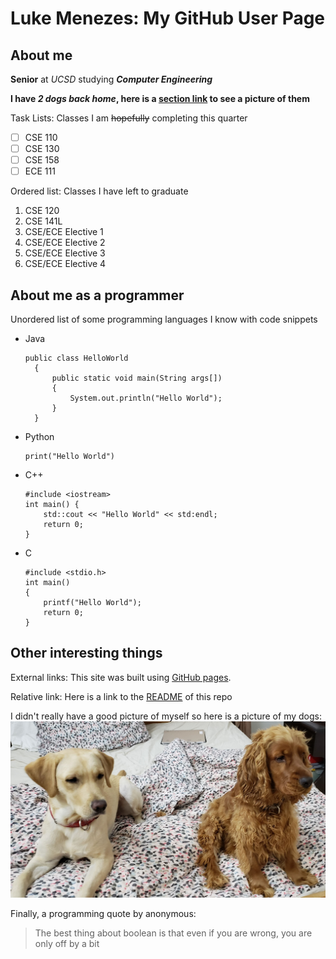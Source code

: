 # Luke Menezes: My GitHub User Page

## About me
**Senior** at *UCSD* studying ***Computer Engineering***

**I have _2 dogs back home_, here is a [section link](https://github.com/LJMNZS/Pages-Project/blob/Markdown/index.md#other-interesting-things) to see a picture of them**

Task Lists: Classes I am ~~hopefully~~ completing this quarter
- [ ] CSE 110
- [ ] CSE 130
- [ ] CSE 158
- [ ] ECE 111

Ordered list: Classes I have left to graduate
1. CSE 120
2. CSE 141L
3. CSE/ECE Elective 1
4. CSE/ECE Elective 2
5. CSE/ECE Elective 3
6. CSE/ECE Elective 4

## About me as a programmer
Unordered list of some programming languages I know with code snippets
- Java
  ```
  public class HelloWorld
    {
        public static void main(String args[])
        {
            System.out.println("Hello World");
        }
    }
  ```
- Python
  ```
  print("Hello World")
  ```
- C++
  ```
  #include <iostream>
  int main() {
      std::cout << "Hello World" << std:endl;
      return 0;
  }
  ```
- C
  ```
  #include <stdio.h>
  int main()
  {
      printf("Hello World");
      return 0;
  }
  ```

## Other interesting things
External links: This site was built using [GitHub pages](https://pages.github.com/).

Relative link: Here is a link to the [README](./README.md) of this repo

I didn't really have a good picture of myself so here is a picture of my dogs:
![image](./dogs.jpg)

Finally, a programming quote by anonymous:
> The best thing about boolean is that even if you are wrong, you are only off by a bit